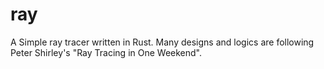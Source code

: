 # ray
A Simple ray tracer written in Rust. Many designs and logics are following Peter Shirley's "Ray Tracing in One Weekend".

